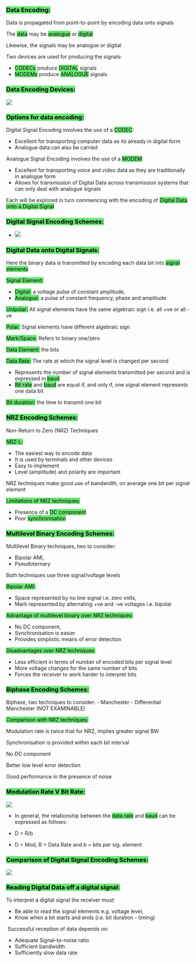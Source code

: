 ### <mark style="background:#69E772;">Data Encoding:</mark>

Data is propagated from point-to-point by encoding data onto signals

The <mark style="background:#69E772;">data</mark> may be <mark style="background:#69E772;">analogue</mark> or <mark style="background:#69E772;">digital</mark>

Likewise, the signals may be analogue or digital

Two devices are used for producing the signals:
- <mark style="background:#69E772;">CODECs</mark> produce <mark style="background:#69E772;">DIGITAL</mark> signals
- <mark style="background:#69E772;">MODEMs</mark> produce <mark style="background:#69E772;">ANALOGUE</mark> signals

### <mark style="background:#69E772;">Data Encoding Devices:</mark>

![](https://i.imgur.com/up5S8yF.png)

### <mark style="background:#69E772;">Options for data encoding:</mark>

Digital Signal Encoding involves the use of a <mark style="background:#69E772;">CODEC</mark>:
- Excellent for transporting computer data as its already in digital form
- Analogue data can also be carried


Analogue Signal Encoding involves the use of a <mark style="background:#69E772;">MODEM</mark>:
- Excellent for transporting voice and video data as they are traditionally in analogue form
- Allows for transmission of Digital Data across transmission systems that can only deal with analogue signals

Each will be explored in turn commencing with the encoding of <mark style="background:#69E772;">Digital Data onto a Digital Signal</mark>

### <mark style="background:#69E772;">Digital Signal Encoding Schemes:</mark>

- ![](https://i.imgur.com/jDHDhYr.png)


### <mark style="background:#69E772;">Digital Data onto Digital Signals:</mark>

Here the binary data is transmitted by encoding each data bit into <mark style="background:#69E772;">signal elements</mark>

<mark style="background:#69E772;">Signal Element:</mark>
- <mark style="background:#69E772;">Digital:</mark> a voltage pulse of constant amplitude,
- <mark style="background:#69E772;">Analogue:</mark> a pulse of constant frequency, phase and amplitude

<mark style="background:#69E772;">Unipolar:</mark> All signal elements have the same algebraic sign i.e. all +ve or all -ve

<mark style="background:#69E772;">Polar:</mark> Signal elements have different algebraic sign

<mark style="background:#69E772;">Mark/Space:</mark> Refers to binary one/zero

<mark style="background:#69E772;">Data Element:</mark> the bits

<mark style="background:#69E772;">Data Rate:</mark> The rate at which the signal level is changed per second
- Represents the number of signal elements transmitted per second and is expressed in <mark style="background:#69E772;">baud</mark>
- <mark style="background:#69E772;">Bit rate</mark> and <mark style="background:#69E772;">baud</mark> are equal if, and only if, one signal element represents one data bit

<mark style="background:#69E772;">Bit duration:</mark> the time to transmit one bit


### <mark style="background:#69E772;">NRZ Encoding Schemes:</mark>

Non-Return to Zero (NRZ) Techniques

<mark style="background:#69E772;">NRZ-L:</mark>
- The easiest way to encode data
- It is used by terminals and other devices
- Easy to implement
- Level (amplitude) and polarity are important

NRZ techniques make good use of bandwidth, on average one bit per signal element

<mark style="background: #69E772;">Limitations of NRZ techniques:</mark>
- Presence of a <mark style="background:#69E772;">DC component</mark>
- Poor <mark style="background:#69E772;">synchronisation</mark>

### <mark style="background:#69E772;">Multilevel Binary Encoding Schemes:</mark>

Multilevel Binary techniques, two to consider:
- Bipolar AMI,
- Pseudoternary

Both techniques use three signal/voltage levels

<mark style="background:#69E772;">Bipolar AMI:</mark>
- Space represented by no line signal i.e. zero volts,
- Mark represented by alternating +ve and -ve voltages i.e. bipolar

<mark style="background:#69E772;">Advantage of multilevel binary over NRZ techniques:</mark>
- No DC component,
- Synchronisation is easier
- Provides simplistic means of error detection

<mark style="background:#69E772;">Disadvantages over NRZ techniques:</mark>
- Less efficient in terms of number of encoded bits per signal level
- More voltage changes for the same number of bits
- Forces the receiver to work harder to interpret bits

### <mark style="background:#69E772;">Biphase Encoding Schemes:</mark>

Biphase, two techniques to consider:
	- Manchester
	- Differential Manchester (NOT EXAMINABLE)

<mark style="background:#69E772;">Comparison with NRZ techniques:</mark>

Modulation rate is twice that for NRZ, implies greater signal BW

Synchronisation is provided within each bit interval

No DC component

Better low level error detection

Good performance in the presence of noise

### <mark style="background:#69E772;">Modulation Rate V Bit Rate:</mark>

![](https://i.imgur.com/FpwrNij.png)

- In general, the relationship between the <mark style="background:#69E772;">data rate</mark> and <mark style="background:#69E772;">baud</mark> can be expressed as follows:

- D = R/b

- D = Mod, R = Data Rate and b = bits per sig. element

### <mark style="background:#69E772;">Comparison of Digital Signal Encoding Schemes:</mark>

![](https://i.imgur.com/izyZhon.png)


### <mark style="background:#69E772;">Reading Digital Data off a digital signal:</mark>

To interpret a digital signal the receiver must:
- Be able to read the signal elements e.g. voltage level,
- Know when a bit starts and ends (i.e. bit duration - timing)

 Successful reception of data depends on:
- Adequate Signal-to-noise ratio
- Sufficient bandwidth
- Sufficiently slow data rate